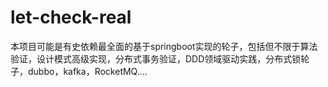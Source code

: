 # let-check-real
本项目可能是有史依赖最全面的基于springboot实现的轮子，包括但不限于算法验证，设计模式高级实现，分布式事务验证，DDD领域驱动实践，分布式锁轮子，dubbo，kafka，RocketMQ....
